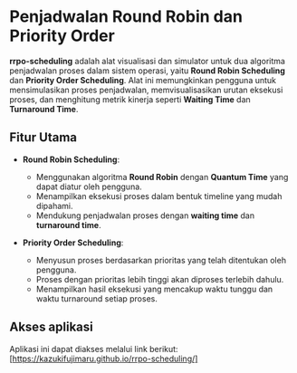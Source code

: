 # Penjadwalan Round Robin dan Priority Order

**rrpo-scheduling** adalah alat visualisasi dan simulator untuk dua algoritma penjadwalan proses dalam sistem operasi, yaitu **Round Robin Scheduling** dan **Priority Order Scheduling**. Alat ini memungkinkan pengguna untuk mensimulasikan proses penjadwalan, memvisualisasikan urutan eksekusi proses, dan menghitung metrik kinerja seperti **Waiting Time** dan **Turnaround Time**.

## Fitur Utama

- **Round Robin Scheduling**: 
  - Menggunakan algoritma **Round Robin** dengan **Quantum Time** yang dapat diatur oleh pengguna.
  - Menampilkan eksekusi proses dalam bentuk timeline yang mudah dipahami.
  - Mendukung penjadwalan proses dengan **waiting time** dan **turnaround time**.

- **Priority Order Scheduling**: 
  - Menyusun proses berdasarkan prioritas yang telah ditentukan oleh pengguna.
  - Proses dengan prioritas lebih tinggi akan diproses terlebih dahulu.
  - Menampilkan hasil eksekusi yang mencakup waktu tunggu dan waktu turnaround setiap proses.

## Akses aplikasi
Aplikasi ini dapat diakses melalui link berikut: [https://kazukifujimaru.github.io/rrpo-scheduling/]